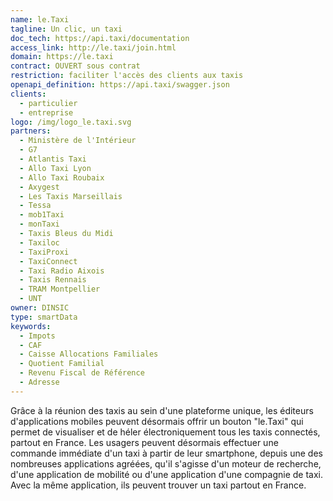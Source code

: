 ```yaml
---
name: le.Taxi
tagline: Un clic, un taxi
doc_tech: https://api.taxi/documentation
access_link: http://le.taxi/join.html
domain: https://le.taxi
contract: OUVERT sous contrat
restriction: faciliter l'accès des clients aux taxis
openapi_definition: https://api.taxi/swagger.json
clients:
  - particulier
  - entreprise
logo: /img/logo_le.taxi.svg
partners:
  - Ministère de l'Intérieur
  - G7
  - Atlantis Taxi
  - Allo Taxi Lyon
  - Allo Taxi Roubaix
  - Axygest
  - Les Taxis Marseillais
  - Tessa
  - mob1Taxi
  - monTaxi
  - Taxis Bleus du Midi
  - Taxiloc
  - TaxiProxi
  - TaxiConnect
  - Taxi Radio Aixois
  - Taxis Rennais
  - TRAM Montpellier
  - UNT
owner: DINSIC
type: smartData
keywords:
  - Impots
  - CAF
  - Caisse Allocations Familiales
  - Quotient Familial
  - Revenu Fiscal de Référence
  - Adresse
---
```


Grâce à la réunion des taxis au sein d'une plateforme unique, les éditeurs d'applications mobiles peuvent désormais offrir un bouton "le.Taxi" qui permet de visualiser et de héler électroniquement tous les taxis connectés, partout en France. Les usagers peuvent désormais effectuer une commande immédiate d'un taxi à partir de leur smartphone, depuis une des nombreuses applications agréées, qu'il s'agisse d'un moteur de recherche, d'une application de mobilité ou d'une application d'une compagnie de taxi. Avec la même application, ils peuvent trouver un taxi partout en France.
